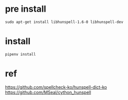 # pre install
```shell script
sudo apt-get install libhunspell-1.6-0 libhunspell-dev
```

# install
```shell script
pipenv install
```

# ref
https://github.com/spellcheck-ko/hunspell-dict-ko
https://github.com/MSeal/cython_hunspell